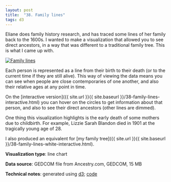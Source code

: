 ```yaml
---
layout: post
title:  "38. Family lines"
tags: d3
---
```


Eliane does family history research, and has traced some lines of her family back to the 1600s. I wanted to make a visualization that allowed you to see direct ancestors, in a way that was different to a traditional family tree. This is what I came up with.

<a href="{{ site.url }}{{ site.baseurl }}/38-family-lines-interactive.html"><img src="{{ site.url }}{{ site.baseurl }}/assets/img/38-family-lines.png" alt="Family lines"/></a>

Each person is represented as a line from their birth to their death (or to the current time if they are still alive). This way of viewing the data means you can see when people are close contemporaries of one another, and also their relative ages at any point in time.

On the [interactive version]({{ site.url }}{{ site.baseurl }}/38-family-lines-interactive.html) you can hover on the circles to get information about that person, and also to see their direct ancestors (other lines are dimmed).

One thing this visualization highlights is the early death of some mothers due to childbirth. For example, Lizzie Sarah Blandon died in 1901 at the tragically young age of 28.

I also produced an equivalent for [my family tree]({{ site.url }}{{ site.baseurl }}/38-family-lines-white-interactive.html).

**Visualization type**: line chart

**Data source**: GEDCOM file from Ancestry.com, GEDCOM, 15 MB

**Technical notes**: generated using [d3](https://d3js.org/); [code](https://github.com/tomwhite/datavision-code/tree/master/38-family-lines)
